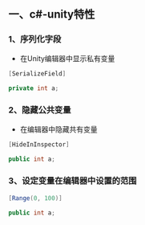 ## 一、c#-unity特性

### 1、序列化字段

- 在Unity编辑器中显示私有变量

```c#
[SerializeField]

private int a;
```

### 2、隐藏公共变量

- 在编辑器中隐藏共有变量

```c#
[HideInInspector]

public int a;
```

### 3、设定变量在编辑器中设置的范围

```c#
[Range(0, 100)]

public int a;
```



 



